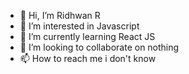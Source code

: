 - 👋 Hi, I’m Ridhwan R
- 👀 I’m interested in Javascript
- 🌱 I’m currently learning React JS
- 💞️ I’m looking to collaborate on nothing
- 📫 How to reach me i don't know

<!---
ujklm23/ujklm23 is a ✨ special ✨ repository because its `README.md` (this file) appears on your GitHub profile.
You can click the Preview link to take a look at your changes.
--->
